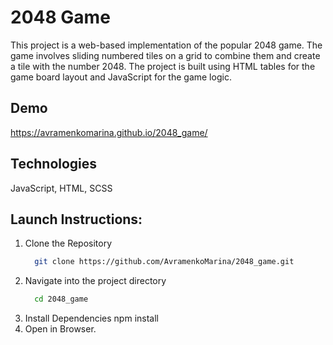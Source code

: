 # 2048 Game
This project is a web-based implementation of the popular 2048 game. The game involves sliding numbered tiles on a grid to combine them and create a tile with the number 2048. The project is built using HTML tables for the game board layout and JavaScript for the game logic.

## Demo
https://avramenkomarina.github.io/2048_game/

## Technologies
JavaScript, HTML, SCSS

## Launch Instructions:

1. Clone the Repository  
   ```bash
     git clone https://github.com/AvramenkoMarina/2048_game.git

2. Navigate into the project directory
   ```bash
     cd 2048_game
3. Install Dependencies npm install
4. Open in Browser.

